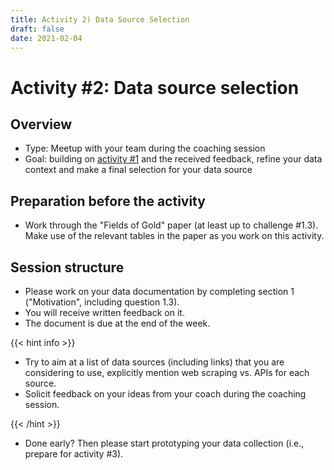 ```yaml
---
title: Activity 2) Data Source Selection
draft: false
date: 2021-02-04
---
```


# Activity #2: Data source selection

## Overview
- Type: Meetup with your team during the coaching session 
- Goal: building on [activity #1](activity1) and the received feedback, refine your data context and make a final selection for your data source 

## Preparation before the activity

- Work through the "Fields of Gold" paper (at least up to challenge #1.3). Make use of the  relevant tables in the paper as you work on this activity.

## Session structure

- Please work on your data documentation by completing section 1 ("Motivation", including question 1.3).
- You will receive written feedback on it. 
- The document is due at the end of the week.

{{< hint info >}}    
- Try to aim at a list of data sources (including links) that you are considering to use, explicitly mention web scraping vs. APIs for each source.
- Solicit feedback on your ideas from your coach during the coaching session.

{{< /hint >}} 

- Done early? Then please start prototyping your data collection (i.e., prepare for activity #3).